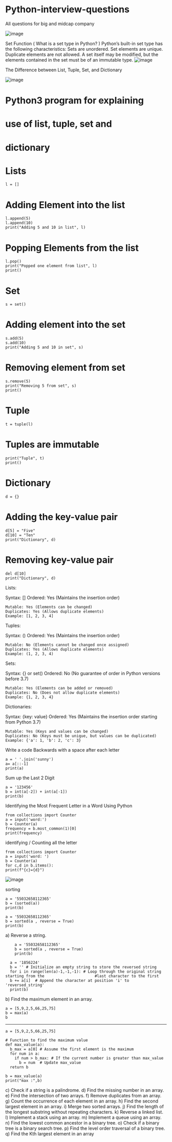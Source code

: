 # Python-interview-questions
All questions for big and midcap company

![image](https://github.com/user-attachments/assets/f766ea1e-3bc1-4791-91a4-80cdea5704c8)


Set Function
  ( What is a set type in Python? ) 
  Python’s built-in set type has the following characteristics: Sets are unordered. Set elements are unique. Duplicate elements are not allowed. A set itself may be modified, but the elements contained in the set 
  must be of an immutable type.
  ![image](https://github.com/user-attachments/assets/95255803-973a-4d2d-b6c2-93caface9227)


The Difference between List, Tuple, Set, and Dictionary

![image](https://github.com/user-attachments/assets/0e0de444-b7b2-4547-96e0-03ea62328524)

# Python3 program for explaining
# use of list, tuple, set and 
# dictionary

# Lists
	l = []

# Adding Element into the list
	l.append(5)
	l.append(10)
	print("Adding 5 and 10 in list", l)

# Popping Elements from the list
	l.pop()
	print("Popped one element from list", l)
	print()

# Set
	s = set()

# Adding element into the set
	s.add(5)
	s.add(10)
	print("Adding 5 and 10 in set", s)

# Removing element from set
	s.remove(5)
	print("Removing 5 from set", s)
	print()

# Tuple
	t = tuple(l)

# Tuples are immutable
	print("Tuple", t)
	print()

# Dictionary
	d = {}

# Adding the key-value pair
	d[5] = "Five"
	d[10] = "Ten"
	print("Dictionary", d)

# Removing key-value pair
	del d[10]
	print("Dictionary", d)

Lists:

Syntax: []
	Ordered: Yes (Maintains the insertion order)
 
	Mutable: Yes (Elements can be changed)
	Duplicates: Yes (Allows duplicate elements)
	Example: [1, 2, 3, 4]
Tuples:

Syntax: ()
	Ordered: Yes (Maintains the insertion order)
 
	Mutable: No (Elements cannot be changed once assigned)
	Duplicates: Yes (Allows duplicate elements)
	Example: (1, 2, 3, 4)
Sets:

Syntax: {} or set()
	Ordered: No (No guarantee of order in Python versions before 3.7)
 
	Mutable: Yes (Elements can be added or removed)
	Duplicates: No (Does not allow duplicate elements)
	Example: {1, 2, 3, 4}
Dictionaries:

Syntax: {key: value}
	Ordered: Yes (Maintains the insertion order starting from Python 3.7)
 
	Mutable: Yes (Keys and values can be changed)
	Duplicates: No (Keys must be unique, but values can be duplicated)
	Example: {'a': 1, 'b': 2, 'c': 3}

 Write a code Backwards with a space after each letter

 	a = ' '.join('sunny')
	a= a[::-1]
	print(a)

 Sum up the Last 2 Digit

 	a = '123456'
	b = int(a[-2]) + int(a[-1])
	print(b)

Identifying the Most Frequent Letter in a Word Using Python

 	from collections import Counter
	a = input('word:')  
	b = Counter(a)
	frequency = b.most_common(1)[0]
	print(frequency)
 
identifying / Counting all the letter

	from collections import Counter
	a = input('word: ')  
	b = Counter(a)
	for c,d in b.items():
	print(f"{c}={d}")

 ![image](https://github.com/user-attachments/assets/bddf0197-a4a9-42c6-b6c9-4ab528f85e62)

sorting 

	a = '55032658112365'
	b = (sorted(a))
	print(b)

	a = '55032658112365'
	b = sorted(a , reverse = True)
	print(b)

a)	Reverse a string.

		a = '55032658112365'
		b = sorted(a , reverse = True)
		print(b)

	  a = '1856224'
	  b = '' # Initialize an empty string to store the reversed string
	  for i in range(len(a)-1,-1,-1): # Loop through the original string starting from the 						#last character to the first
	  b += a[i]  # Append the character at position 'i' to 'reversed_string'
	  print(b)


b)	Find the maximum element in an array.

	a = [5,9,2,5,66,25,75]
	b = max(a)
	b
 ----

	a = [5,9,2,5,66,25,75]
	
	# Function to find the maximum value 
	def max_value(a):
	  b_max = a[0] # Assume the first element is the maximum
	  for num in a:
	    if num > b_max: # If the current number is greater than max_value
	      b = num  # Update max_value
	  return b
	
	b = max_value(a) 
	print("max :",b)   

 
c)	Check if a string is a palindrome.
d)	Find the missing number in an array.
e)	Find the intersection of two arrays.
f)	Remove duplicates from an array.
g)	Count the occurrence of each element in an array.
h)	Find the second largest element in an array.
i)	Merge two sorted arrays.
j)	Find the length of the longest substring without repeating characters.
k)	Reverse a linked list.
l)	Implement a stack using an array.
m)	Implement a queue using an array.
n)	Find the lowest common ancestor in a binary tree.
o)	Check if a binary tree is a binary search tree.
p)	Find the level order traversal of a binary tree. 
q)	Find the Kth largest element in an array

 
